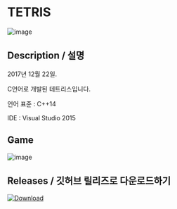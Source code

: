 # TETRIS 

![image](https://user-images.githubusercontent.com/31683152/144196079-32e48720-25f3-4d80-9409-d9c1579add25.png)

## Description / 설명
2017년 12월 22일.

C언어로 개발된 테트리스입니다.

언어 표준 : C++14

IDE : Visual Studio 2015


## Game

![image](https://user-images.githubusercontent.com/31683152/144196140-bb1723b8-58a0-4de1-a641-ae8445955fbf.png)



## Releases  / 깃허브 릴리즈로 다운로드하기
[![Download](https://img.shields.io/github/v/release/sharlottes/Sharustry?color=ffd700&include_prereleases&label=DOWNLOAD%20LATEST%20RELEASE&logo=github&logoColor=green&style=for-the-badge)](https://github.com/sharlottes/Sharustry/releases)
